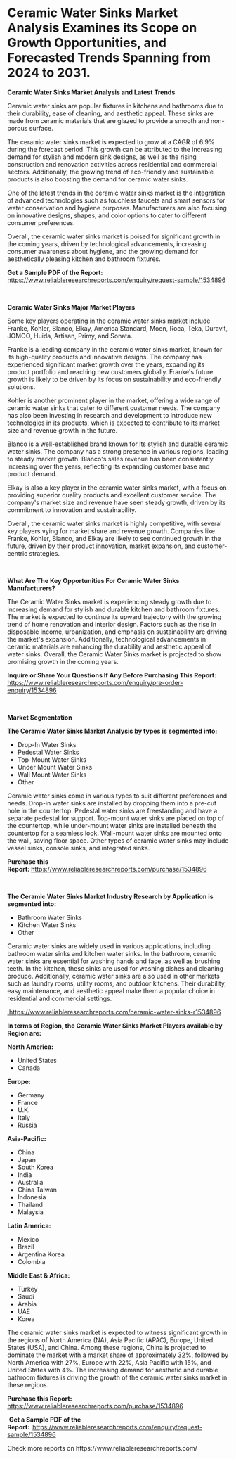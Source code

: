 <p><h1>Ceramic Water Sinks Market Analysis Examines its Scope on Growth Opportunities, and Forecasted Trends Spanning from 2024 to 2031.</h1></p><p><strong>Ceramic Water Sinks Market Analysis and Latest Trends</strong></p>
<p><p>Ceramic water sinks are popular fixtures in kitchens and bathrooms due to their durability, ease of cleaning, and aesthetic appeal. These sinks are made from ceramic materials that are glazed to provide a smooth and non-porous surface.</p><p>The ceramic water sinks market is expected to grow at a CAGR of 6.9% during the forecast period. This growth can be attributed to the increasing demand for stylish and modern sink designs, as well as the rising construction and renovation activities across residential and commercial sectors. Additionally, the growing trend of eco-friendly and sustainable products is also boosting the demand for ceramic water sinks.</p><p>One of the latest trends in the ceramic water sinks market is the integration of advanced technologies such as touchless faucets and smart sensors for water conservation and hygiene purposes. Manufacturers are also focusing on innovative designs, shapes, and color options to cater to different consumer preferences.</p><p>Overall, the ceramic water sinks market is poised for significant growth in the coming years, driven by technological advancements, increasing consumer awareness about hygiene, and the growing demand for aesthetically pleasing kitchen and bathroom fixtures.</p></p>
<p><strong>Get a Sample PDF of the Report:&nbsp;</strong> <a href="https://www.reliableresearchreports.com/enquiry/request-sample/1534896">https://www.reliableresearchreports.com/enquiry/request-sample/1534896</a></p>
<p>&nbsp;</p>
<p><strong>Ceramic Water Sinks Major Market Players</strong></p>
<p><p>Some key players operating in the ceramic water sinks market include Franke, Kohler, Blanco, Elkay, America Standard, Moen, Roca, Teka, Duravit, JOMOO, Huida, Artisan, Primy, and Sonata. </p><p>Franke is a leading company in the ceramic water sinks market, known for its high-quality products and innovative designs. The company has experienced significant market growth over the years, expanding its product portfolio and reaching new customers globally. Franke's future growth is likely to be driven by its focus on sustainability and eco-friendly solutions.</p><p>Kohler is another prominent player in the market, offering a wide range of ceramic water sinks that cater to different customer needs. The company has also been investing in research and development to introduce new technologies in its products, which is expected to contribute to its market size and revenue growth in the future.</p><p>Blanco is a well-established brand known for its stylish and durable ceramic water sinks. The company has a strong presence in various regions, leading to steady market growth. Blanco's sales revenue has been consistently increasing over the years, reflecting its expanding customer base and product demand.</p><p>Elkay is also a key player in the ceramic water sinks market, with a focus on providing superior quality products and excellent customer service. The company's market size and revenue have seen steady growth, driven by its commitment to innovation and sustainability.</p><p>Overall, the ceramic water sinks market is highly competitive, with several key players vying for market share and revenue growth. Companies like Franke, Kohler, Blanco, and Elkay are likely to see continued growth in the future, driven by their product innovation, market expansion, and customer-centric strategies.</p></p>
<p>&nbsp;</p>
<p><strong>What Are The Key Opportunities For Ceramic Water Sinks Manufacturers?</strong></p>
<p><p>The Ceramic Water Sinks market is experiencing steady growth due to increasing demand for stylish and durable kitchen and bathroom fixtures. The market is expected to continue its upward trajectory with the growing trend of home renovation and interior design. Factors such as the rise in disposable income, urbanization, and emphasis on sustainability are driving the market's expansion. Additionally, technological advancements in ceramic materials are enhancing the durability and aesthetic appeal of water sinks. Overall, the Ceramic Water Sinks market is projected to show promising growth in the coming years.</p></p>
<p><strong>Inquire or Share Your Questions If Any Before Purchasing This Report:</strong> <a href="https://www.reliableresearchreports.com/enquiry/pre-order-enquiry/1534896">https://www.reliableresearchreports.com/enquiry/pre-order-enquiry/1534896</a></p>
<p>&nbsp;</p>
<p><strong>Market Segmentation</strong></p>
<p><strong>The Ceramic Water Sinks Market Analysis by types is segmented into:</strong></p>
<p><ul><li>Drop-In Water Sinks</li><li>Pedestal Water Sinks</li><li>Top-Mount Water Sinks</li><li>Under Mount Water Sinks</li><li>Wall Mount Water Sinks</li><li>Other</li></ul></p>
<p><p>Ceramic water sinks come in various types to suit different preferences and needs. Drop-in water sinks are installed by dropping them into a pre-cut hole in the countertop. Pedestal water sinks are freestanding and have a separate pedestal for support. Top-mount water sinks are placed on top of the countertop, while under-mount water sinks are installed beneath the countertop for a seamless look. Wall-mount water sinks are mounted onto the wall, saving floor space. Other types of ceramic water sinks may include vessel sinks, console sinks, and integrated sinks.</p></p>
<p><strong>Purchase this Report:&nbsp;</strong><a href="https://www.reliableresearchreports.com/purchase/1534896">https://www.reliableresearchreports.com/purchase/1534896</a></p>
<p>&nbsp;</p>
<p><strong>The Ceramic Water Sinks Market Industry Research by Application is segmented into:</strong></p>
<p><ul><li>Bathroom Water Sinks</li><li>Kitchen Water Sinks</li><li>Other</li></ul></p>
<p><p>Ceramic water sinks are widely used in various applications, including bathroom water sinks and kitchen water sinks. In the bathroom, ceramic water sinks are essential for washing hands and face, as well as brushing teeth. In the kitchen, these sinks are used for washing dishes and cleaning produce. Additionally, ceramic water sinks are also used in other markets such as laundry rooms, utility rooms, and outdoor kitchens. Their durability, easy maintenance, and aesthetic appeal make them a popular choice in residential and commercial settings.</p></p>
<p><a href="https://www.reliableresearchreports.com/ceramic-water-sinks-r1534896">&nbsp;https://www.reliableresearchreports.com/ceramic-water-sinks-r1534896</a></p>
<p><strong>In terms of Region, the Ceramic Water Sinks Market Players available by Region are:</strong></p>
<p>
    <p> <strong> North America: </strong>
        <ul>
            <li>United States</li>
            <li>Canada</li>
        </ul>
        </p> 
    <p> <strong> Europe: </strong>
        <ul>
            <li>Germany</li>
            <li>France</li>
            <li>U.K.</li>
            <li>Italy</li>
            <li>Russia</li>
        </ul>
        </p> 
    <p> <strong> Asia-Pacific: </strong>
        <ul>
            <li>China</li>
            <li>Japan</li>
            <li>South Korea</li>
            <li>India</li>
            <li>Australia</li>
            <li>China Taiwan</li>
            <li>Indonesia</li>
            <li>Thailand</li>
            <li>Malaysia</li>
        </ul>
        </p> 
    <p> <strong> Latin America: </strong>
        <ul>
            <li>Mexico</li>
            <li>Brazil</li>
            <li>Argentina Korea</li>
            <li>Colombia</li>
        </ul>
        </p> 
    <p> <strong> Middle East & Africa: </strong>
        <ul>
            <li>Turkey</li>
            <li>Saudi</li>
            <li>Arabia</li>
            <li>UAE</li>
            <li>Korea</li>
        </ul>
    </p>
    </p>
<p><p>The ceramic water sinks market is expected to witness significant growth in the regions of North America (NA), Asia Pacific (APAC), Europe, United States (USA), and China. Among these regions, China is projected to dominate the market with a market share of approximately 32%, followed by North America with 27%, Europe with 22%, Asia Pacific with 15%, and United States with 4%. The increasing demand for aesthetic and durable bathroom fixtures is driving the growth of the ceramic water sinks market in these regions.</p></p>
<p><strong>Purchase this Report: </strong><a href="https://www.reliableresearchreports.com/purchase/1534896">https://www.reliableresearchreports.com/purchase/1534896</a></p>
<p>&nbsp;<strong>Get a Sample PDF of the Report:&nbsp;&nbsp;</strong><a href="https://www.reliableresearchreports.com/enquiry/request-sample/1534896">https://www.reliableresearchreports.com/enquiry/request-sample/1534896</a></p>
<p><strong></strong></p>
<p>Check more reports on https://www.reliableresearchreports.com/</p>
